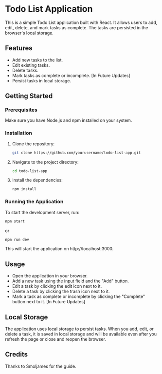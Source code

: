 # Todo List Application

This is a simple Todo List application built with React. It allows users to add, edit, delete, and mark tasks as complete. The tasks are persisted in the browser's local storage.

## Features

- Add new tasks to the list.
- Edit existing tasks.
- Delete tasks.
- Mark tasks as complete or incomplete. [In Future Updates]
- Persist tasks in local storage.


## Getting Started

### Prerequisites

Make sure you have Node.js and npm installed on your system.

### Installation

1. Clone the repository:
    ```sh
    git clone https://github.com/yourusername/todo-list-app.git
    ```
2. Navigate to the project directory:
    ```sh
    cd todo-list-app
    ```
3. Install the dependencies:
    ```sh
    npm install
    ```

### Running the Application

To start the development server, run:
```sh
npm start
```
or 
```sh
npm run dev
```
This will start the application on http://localhost:3000.

## Usage
 - Open the application in your browser.
 - Add a new task using the input field and the "Add" button.
 - Edit a task by clicking the edit icon next to it.
 - Delete a task by clicking the trash icon next to it.
 - Mark a task as complete or incomplete by clicking the "Complete" button next to it. [In Future Updates]

## Local Storage
The application uses local storage to persist tasks. When you add, edit, or delete a task, it is saved in local storage and will be available even after you refresh the page or close and reopen the browser.

## Credits
Thanks to Smoljames for the guide.
